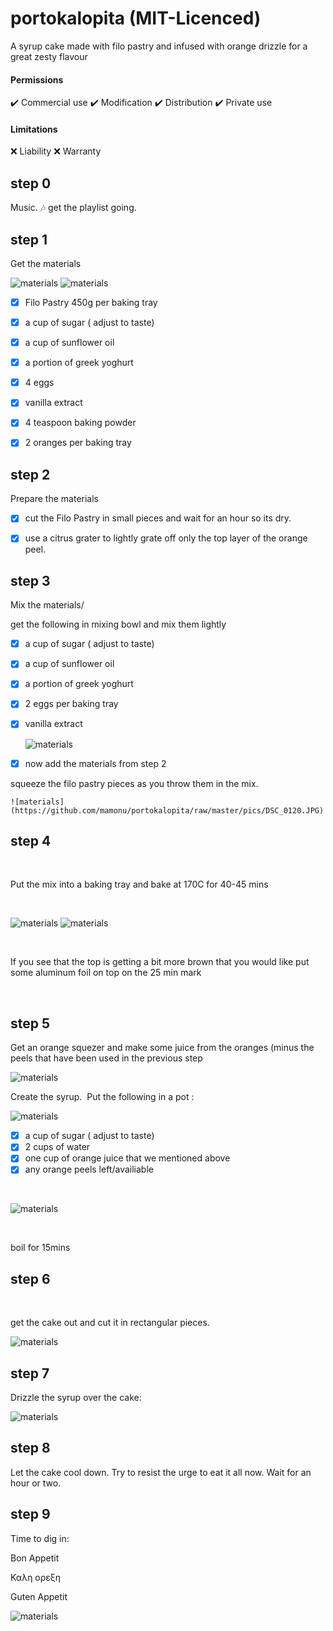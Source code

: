# portokalopita (MIT-Licenced)


A syrup cake made with filo pastry and infused with orange drizzle for a great zesty flavour 



 
 
#### Permissions

:heavy_check_mark: Commercial use
:heavy_check_mark: Modification
:heavy_check_mark: Distribution
:heavy_check_mark: Private use

#### Limitations

:x: Liability
:x: Warranty &nbsp; 
 
 
 
## step 0 


Music. :notes:  get the playlist going.&nbsp;
 
 
## step 1
 
Get the materials&nbsp; 


![materials](https://github.com/mamonu/portokalopita/raw/master/pics/DSC_0117.JPG)
![materials](https://github.com/mamonu/portokalopita/raw/master/pics/DSC_0118.JPG)

- [x] Filo Pastry 450g per baking tray
- [x] a cup of sugar ( adjust to taste)
- [x] a cup of sunflower oil
- [x] a portion of greek yoghurt
- [x] 4 eggs
- [x] vanilla extract
- [x] 4 teaspoon baking powder 
- [x] 2 oranges per baking tray


## step 2

  Prepare the materials

  - [x] cut the Filo Pastry in small pieces and wait for an hour so its dry.

  - [x] use a citrus grater to lightly grate off only the top layer of the orange peel.    


## step 3
 
 
Mix the materials/ 

    
get the following in mixing bowl and mix them lightly 

- [x] a cup of sugar ( adjust to taste)
- [x] a cup of sunflower oil
- [x] a portion of greek yoghurt
- [x] 2 eggs per baking tray
- [x] vanilla extract

   ![materials](https://github.com/mamonu/portokalopita/raw/master/pics/DSC_0119.JPG)

- [x] now add the materials from step 2


squeeze the filo pastry pieces as you throw them in the mix.&nbsp;

    ![materials](https://github.com/mamonu/portokalopita/raw/master/pics/DSC_0120.JPG)
    



## step 4
 
 &nbsp;
 
Put the mix into a baking tray and bake at 170C for 40-45 mins&nbsp;

&nbsp;
 
   ![materials](https://github.com/mamonu/portokalopita/raw/master/pics/DSC_0121.JPG)
   ![materials](https://github.com/mamonu/portokalopita/raw/master/pics/DSC_0122.JPG) 
   
   
   &nbsp;
   
If you see that the top is getting a bit more brown that you would like put some 
aluminum foil on top on the 25 min mark
 
&nbsp;


## step 5
 
 
 
 Get an orange squezer and make some juice from the oranges (minus the peels that have been used in the previous step
 

![materials](https://github.com/mamonu/portokalopita/raw/master/pics/DSC_0124.JPG) 

 
Create the syrup.&nbsp;
Put the following in a pot :
&nbsp;


![materials](https://github.com/mamonu/portokalopita/raw/master/pics/DSC_0123.JPG)
 
- [x] a cup of sugar ( adjust to taste)
- [x] 2 cups of water
- [x] one cup of orange juice that we mentioned above
- [x] any orange peels left/availiable

&nbsp;

 ![materials](https://github.com/mamonu/portokalopita/raw/master/pics/DSC_0125.JPG)
 
 &nbsp;
 
 boil for 15mins &nbsp; 
 
 
  
## step 6
&nbsp;


get the cake out and cut it in rectangular pieces.


 ![materials](https://github.com/mamonu/portokalopita/raw/master/pics/DSC_0126.JPG)
 
 
 
 
 
  
## step 7


Drizzle the syrup over the cake:

 
 
 
 ![materials](https://github.com/mamonu/portokalopita/raw/master/pics/DSC_0127.JPG)



 ## step 8
 

Let the cake cool down. Try to resist the urge to eat it all now. 
Wait for an hour or two.




 ## step 9

Time to dig in:


Bon Appetit

Καλη ορεξη

Guten Appetit

 
 
 ![materials](https://github.com/mamonu/portokalopita/raw/master/pics/DSC_0128.JPG)
 
 







